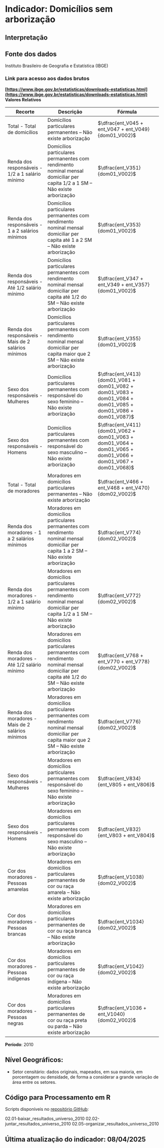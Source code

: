 # Indicador: Domicílios sem arborização

## Interpretação


## Fonte dos dados
Instituto Brasileiro de Geografia e Estatística (IBGE)

### Link para acesso aos dados brutos
**[https://www.ibge.gov.br/estatisticas/downloads-estatisticas.html](https://www.ibge.gov.br/estatisticas/downloads-estatisticas.html)**
**Valores Relativos**

|Recorte|Descrição  |Fórmula
|--|--|--|
|Total - Total de domicílios|Domicílios particulares permanentes – Não existe arborização|$\dfrac{ent_V045 + ent_V047 + ent_V049}{dom01_V002}$|
|Renda dos responsáveis - 1/2 a 1 salário mínimo|Domicílios particulares permanentes com rendimento nominal mensal domiciliar per capita 1/2 a 1 SM – Não existe arborização|$\dfrac{ent_V351}{dom01_V002}$|
|Renda dos responsáveis - 1 a 2 salários mínimos|Domicílios particulares permanentes com rendimento nominal mensal domiciliar per capita até 1 a 2 SM – Não existe arborização|$\dfrac{ent_V353}{dom01_V002}$|
|Renda dos responsáveis - Até 1/2 salário mínimo|Domicílios particulares permanentes com rendimento nominal mensal domiciliar per capita até 1/2 do SM – Não existe arborização|$\dfrac{ent_V347 + ent_V349 + ent_V357}{dom01_V002}$|
|Renda dos responsáveis - Mais de 2 salários mínimos|Domicílios particulares permanentes com rendimento nominal mensal domiciliar per capita maior que 2 SM – Não existe arborização|$\dfrac{ent_V355}{dom01_V002}$|
|Sexo dos responsáveis - Mulheres|Domicílios particulares permanentes com responsável do sexo feminino – Não existe arborização|$\dfrac{ent_V413}{dom01_V081 + dom01_V082 + dom01_V083 + dom01_V084 + dom01_V085 + dom01_V086 + dom01_V087}$|
|Sexo dos responsáveis - Homens|Domicílios particulares permanentes com responsável do sexo masculino – Não existe arborização|$\dfrac{ent_V411}{dom01_V062 + dom01_V063 + dom01_V064 + dom01_V065 + dom01_V066 + dom01_V067 + dom01_V068}$|
|Total - Total de moradores|Moradores em domicílios particulares permanentes – Não existe arborização|$\dfrac{ent_V466 + ent_V468 + ent_V470}{dom02_V002}$|
|Renda dos moradores - 1 a 2 salários mínimos|Moradores em domicílios particulares permanentes com rendimento nominal mensal domiciliar per capita 1 a 2 SM – Não existe arborização|$\dfrac{ent_V774}{dom02_V002}$|
|Renda dos moradores - 1/2 a 1 salário mínimo|Moradores em domicílios particulares permanentes com rendimento nominal mensal domiciliar per capita 1/2 a 1 SM – Não existe arborização|$\dfrac{ent_V772}{dom02_V002}$|
|Renda dos moradores - Até 1/2 salário mínimo|Moradores em domicílios particulares permanentes com rendimento nominal mensal domiciliar per capita até 1/2 do SM – Não existe arborização|$\dfrac{ent_V768 + ent_V770 + ent_V778}{dom02_V002}$|
|Renda dos moradores - Mais de 2 salários mínimos|Moradores em domicílios particulares permanentes com rendimento nominal mensal domiciliar per capita maior que 2 SM – Não existe arborização|$\dfrac{ent_V776}{dom02_V002}$|
|Sexo dos responsáveis - Mulheres|Moradores em domicílios particulares permanentes com responsável do sexo feminino – Não existe arborização|$\dfrac{ent_V834}{ent_V805 + ent_V806}$|
|Sexo dos responsáveis - Homens|Moradores em domicílios particulares permanentes com responsável do sexo masculino – Não existe arborização|$\dfrac{ent_V832}{ent_V803 + ent_V804}$|
|Cor dos moradores - Pessoas amarelas|Moradores em domicílios particulares permanentes de cor ou raça amarela – Não existe arborização|$\dfrac{ent_V1038}{dom02_V002}$|
|Cor dos moradores - Pessoas brancas|Moradores em domicílios particulares permanentes de cor ou raça branca – Não existe arborização|$\dfrac{ent_V1034}{dom02_V002}$|
|Cor dos moradores - Pessoas indígenas|Moradores em domicílios particulares permanentes de cor ou raça indígena – Não existe arborização|$\dfrac{ent_V1042}{dom02_V002}$|
|Cor dos moradores - Pessoas negras|Moradores em domicílios particulares permanentes de cor ou raça preta ou parda – Não existe arborização|$\dfrac{ent_V1036 + ent_V1040}{dom02_V002}$|


**Período**: 2010

## Nível Geográficos:

 - Setor censitário: dados originais, mapeados, em sua maioria, em porcentagem ou densidade, de forma a considerar a grande variação de área entre os setores.

## Código para Processamento em R
Scripts disponíveis no [repositório GitHub](https://github.com/cem-usp/georedus):

02.01-baixar_resultados_universo_2010
02.02-juntar_resultados_universo_2010
02.05-organizar_resultados_universo_2010

## Última atualização do indicador: 08/04/2025
